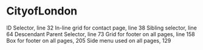 # CityofLondon

ID Selector, line 32
In-line grid for contact page, line 38
Sibling selector, line 64
Descendant Parent Selector, line 73
Grid for footer on all pages, line 158
Box for footer on all pages, 205
Side menu used on all pages, 129

	
	

